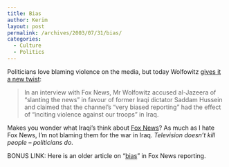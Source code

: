 ```yaml
---
title: Bias
author: Kerim
layout: post
permalink: /archives/2003/07/31/bias/
categories:
  - Culture
  - Politics
---
```

Politicians love blaming violence on the media, but today Wolfowitz <a href="http://media.guardian.co.uk/broadcast/story/0,7493,1007644,00.html" onclick="_gaq.push(['_trackEvent', 'outbound-article', 'http://media.guardian.co.uk/broadcast/story/0,7493,1007644,00.html', 'gives it a new twist']);" >gives it a new twist</a>:


>   In an interview with Fox News, Mr Wolfowitz accused al-Jazeera of &#8220;slanting the news&#8221; in favour of former Iraqi dictator Saddam Hussein and claimed that the channel&#8217;s &#8220;very biased reporting&#8221; had the effect of &#8220;inciting violence against our troops&#8221; in Iraq.


Makes you wonder what Iraqi&#8217;s think about <a href="http://www.lewrockwell.com/orig/steinreich8.html" onclick="_gaq.push(['_trackEvent', 'outbound-article', 'http://www.lewrockwell.com/orig/steinreich8.html', 'Fox News']);" >Fox News</a>? As much as I hate Fox News, I&#8217;m not blaming them for the war in Iraq. *Television doesn&#8217;t kill people &#8211; politicians do*.

BONUS LINK: Here is an older article on &#8220;<a href="http://www.fair.org/extra/0108/fox-main.html" onclick="_gaq.push(['_trackEvent', 'outbound-article', 'http://www.fair.org/extra/0108/fox-main.html', 'bias']);" >bias</a>&#8221; in Fox News reporting.

